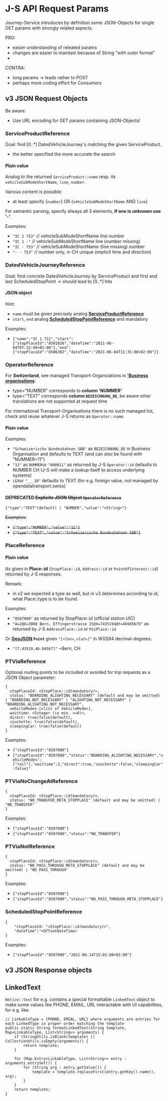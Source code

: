 # J-S API Request Params
Journey-Service introduces by definition some JSON-Objects for single GET params with strongly related aspects.

PRO:
* easier understanding of releated params
* changes are easier to maintain because of String "with outer format"
* 
CONTRA:
* long params -> leads rather to POST 
* perhaps more coding effort for Consumers
    
## v3 JSON Request Objects

Be aware:
* Use URL encoding for GET params containing JSON-Objects!

### ServiceProductReference
Goal: find [0..*] DatedVehicleJourney's matching the given ServiceProduct.
* the better specified the more accurate the search

#### Plain value

Analog to the returned `ServiceProduct::name` resp. its `vehicleSubModeShortName`, `line`, `number`.

Various content is possible:
* at least specify {`number`} OR {`vehicleSubModeShortName` AND `line`}

For semantic parsing, specify always all 3 elements, **if one is unknown use '-'**.  

Examples:

* `"IC 1 753"`   // vehicleSubModeShortName line  number
* `"IC 1 -"`     // vehicleSubModeShortName line (number missing)
* `"IC - 753"`   // vehicleSubModeShortName (line missing) number
* `"- - 753"`    // number only, in CH unique (implicit time and direction)

### DatedVehicleJourneyReference
Goal: find concrete DatedVehicleJourney by ServiceProduct and first and last ScheduledStopPoint -> should lead to [0..*] hits 

#### JSON object

Hint:
* `name` must be given precisely analog [**ServiceProductReference**](#serviceproductreference)
* `start`, `end` analog [**ScheduledStopPointReference**](#scheduledstoppointreference) and mandatory

Examples:
* `{"name":"IC 1 711","start":{"stopPlaceId":"8501026","dateTime":"2021-06-04T07:32:00+02:00"},"end":{"stopPlaceId":"8506302","dateTime":"2021-06-04T11:35:00+02:00"}}`

### OperatorReference

For **Switzerland**, see managed Transport-Organsiations in **['Business organisations](https://opentransportdata.swiss/en/dataset/goch)**:
* type="NUMBER" corresponds to **column 'NUMMER'**
* type="TEXT" corresponds **column `BEZEICHNUNG_DE`**, be aware other translations are not supported at request time

For international Transport-Organisations there is no such managed list, check and reuse whatever J-S returns as `Operator::name`.

#### Plain value

Examples:
* `"Schweizerische Bundesbahnen SBB"` as `BEZEICHNUNG_DE` in Business Organisation and defaults to TEXT (and can also be found with "NUMMER=11")
* `"11"` as `NUMMER`or `"000011"` as returned by J-S `Operator::id` defaults to NUMBER CH (J-S will make a lookup itself to access underlying systems)
* `LEX`or `"___10"` defaults to TEXT (for e.g. foreign value, not managed by opendatatransport.swiss)

#### DEPRECATED ~~Explicite JSON Object `OperatorReference`~~

    {"type":"TEXT"(default) | "NUMBER","value":"<String>"}

~~Examples:~~
* ~~`{"type":"NUMBER","value":"11"}`~~
* ~~`{"type":"TEXT","value":"Schweizerische Bundesbahnen SBB"}`~~

### PlaceReference

#### Plain value
As given in **Place::id** (`StopPlace::id`, `Address::id` or `PointOfInterest::id`) returned by J-S responses.

Remark:
* in v2 we expected a type as well, but in v3 determines according to id, what Place::type is to be found.

Examples:
* `"8507000"` as returned by StopPlace::id (official station UIC)
* `"A=2@O=3008 Bern, Effingerstrasse 15@X=7435194@Y=46945679"` as returned by J-S `AddressPlace::id` or `PoiPlace::id`

Or **[GeoJSON](https://datatracker.ietf.org/doc/html/rfc7946) `Point`** given _`"[<lon>,<lat>]"`_ in WGS84 decimal-degrees:
* `"[7.43519,46.94567]"` ~Bern, CH


### PTViaReference
Optional routing points to be included or avoided for trip requests as a JSON Object parameter:

    {
      stopPlaceId: <StopPlace::id(mandatory)>,
      status: "BOARDING_ALIGHTING_NECESSARY" (default and may be omitted) | "BOARDING_NOT_NECESSARY" | "ALIGHTING_NOT_NECESSARY" | "BOARDING_ALIGHTING_NOT_NECESSARY",
      vehicleModes:[<list of VehicleMode>],
      waittime: <Integer (in min. >=0)>,
      direct: true|false(default),
      couchette: true|false(default),
      sleepingCar: true|false(default)
    }

Examples:
* `{"stopPlaceId":"8507000"}`
* `{"stopPlaceId":"8507000","status":"BOARDING_ALIGHTING_NECESSARY","vehicleModes":["rail"],"waittime":3,"direct":true,"couchette":false,"sleepingCar":false}"`

### PTViaNoChangeAtReference
    {
      stopPlaceId: <StopPlace::id(mandatory)>,
      status: "NO_TRANSFER_META_STOPPLACE" (default and may be omitted) | "NO_TRANSFER"
    }
    
Examples:
* `{"stopPlaceId":"8507000"}`
* `{"stopPlaceId":"8507000","status":"NO_TRANSFER"}`

### PTViaNotReference
    {
      stopPlaceId: <StopPlace::id(mandatory)>,
      status: "NO_PASS_THROUGH_META_STOPPLACE" (default and may be omitted) | "NO_PASS_THROUGH"
    }

Examples:
* `{"stopPlaceId":"8507000"}`
* `{"stopPlaceId":"8507000","status":"NO_PASS_THROUGH_META_STOPPLACE"}`


### ScheduledStopPointReference
    {
        "stopPlaceId: "<StopPlace::id(mandatory)>",
        "dateTime":"<OffsetDateTime>
    }
    
Examples:
* `{"stopPlaceId":"8507000","2021-06-14T15:01:00+02:00"}`

## v3 JSON Response objects

## LinkedText

`Notice::text` for e.g. contains a special formattable `LinkedText` object to make some values like PHONE, EMAIL, URL interactable with UI capabilities, for e.g. like:

    // LinkableType = {PHONE, EMIAL, URL} where arguments are entries for each LinkedType in proper order matching the template
    public static String formatLinkedText(String template, Map<LinkableType, List<String>> arguments) {
        if (StringUtils.isBlank(template) || CollectionUtils.isEmpty(arguments)) {
            return template;
        }

        for (Map.Entry<LinkableType, List<String>> entry : arguments.entrySet()) {
            for (String arg : entry.getValue()) {
                template = template.replaceFirst(entry.getKey().name(), arg);
            }
        }
        return template;
    }
